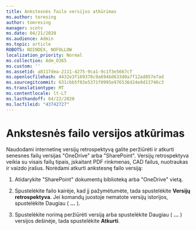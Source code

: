 ```yaml
---
title: Ankstesnės failo versijos atkūrimas
ms.author: toresing
author: tomresing
manager: scotv
ms.date: 04/21/2020
ms.audience: Admin
ms.topic: article
ROBOTS: NOINDEX, NOFOLLOW
localization_priority: Normal
ms.collection: Adm_O365
ms.custom: ''
ms.assetid: a8117dea-2111-4275-9ca1-9c1f3e5667cf
ms.openlocfilehash: 4432e3f169378c9a694bd633d0a7f12ad057e7ad
ms.sourcegitcommit: 631cbb5f03e5371f0995e976536d24e9d13746c3
ms.translationtype: MT
ms.contentlocale: lt-LT
ms.lasthandoff: 04/22/2020
ms.locfileid: "43742727"
---
```

# <a name="restore-a-previous-file-version"></a>Ankstesnės failo versijos atkūrimas

Naudodami internetinę versijų retrospektyvą galite peržiūrėti ir atkurti senesnes failų versijas "OneDrive" arba "SharePoint". Versijų retrospektyva veikia su visais failų tipais, įskaitant PDF rinkmenas, CAD failus, nuotraukas ir vaizdo įrašus. Norėdami atkurti ankstesnę failo versiją:
  
1. Atidarykite "SharePoint" dokumentų biblioteką arba "OneDrive" vietą.
    
2. Spustelėkite failo kairėje, kad jį pažymėtumėte, tada spustelėkite **Versijų retrospektyva**. Jei komandų juostoje nematote versijų istorijos, spustelėkite Daugiau ( **...** ). 
    
3. Spustelėkite norimą peržiūrėti versiją arba spustelėkite Daugiau ( **...** ) versijos dešinėje, tada spustelėkite **Atkurti**.
    

